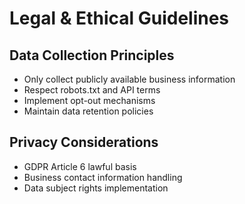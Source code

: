 # Legal & Ethical Guidelines

## Data Collection Principles
- Only collect publicly available business information
- Respect robots.txt and API terms
- Implement opt-out mechanisms
- Maintain data retention policies

## Privacy Considerations
- GDPR Article 6 lawful basis
- Business contact information handling
- Data subject rights implementation
